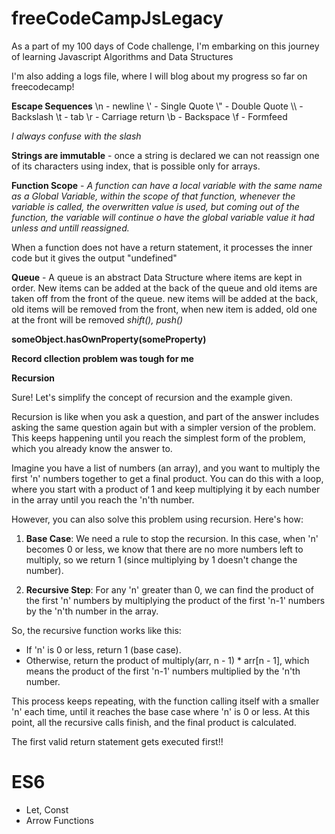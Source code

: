 # freeCodeCampJsLegacy
As a part of my 100 days of Code challenge, I'm embarking on this journey of learning Javascript Algorithms and Data Structures

I'm also adding a logs file, where I will blog about my progress so far on freecodecamp!

**Escape Sequences** 
\\n - newline
\\' - Single Quote
\\" - Double Quote
\\\ - Backslash
\\t - tab
\\r - Carriage return
\\b - Backspace
\\f - Formfeed

*I always confuse with the slash*

**Strings are immutable** - once a string is declared we can not reassign one of its characters using index, that is possible only for arrays.


**Function Scope** - *A function can have a local variable with the same name as a Global Variable, within the scope of that function, whenever the variable is called, the overwritten value is used, but coming out of the function, the variable will continue o have the global variable value it had unless and untill reassigned.*

When a function does not have a return statement, it processes the inner code but it gives the output "undefined"


**Queue** - 
A queue is an abstract Data Structure where items are kept in order.
New items can be added at the back of the queue and old items are taken off from the front of the queue.
new items will be added at the back, old items will be removed from the front, when new item is added, old one at the front will be removed 
*shift(), push()*

**someObject.hasOwnProperty(someProperty)**

**Record cllection problem was tough for me**


**Recursion**

Sure! Let's simplify the concept of recursion and the example given.

Recursion is like when you ask a question, and part of the answer includes asking the same question again but with a simpler version of the problem. This keeps happening until you reach the simplest form of the problem, which you already know the answer to.

Imagine you have a list of numbers (an array), and you want to multiply the first 'n' numbers together to get a final product. You can do this with a loop, where you start with a product of 1 and keep multiplying it by each number in the array until you reach the 'n'th number.

However, you can also solve this problem using recursion. Here's how:

1. **Base Case**: We need a rule to stop the recursion. In this case, when 'n' becomes 0 or less, we know that there are no more numbers left to multiply, so we return 1 (since multiplying by 1 doesn't change the number).

2. **Recursive Step**: For any 'n' greater than 0, we can find the product of the first 'n' numbers by multiplying the product of the first 'n-1' numbers by the 'n'th number in the array.

So, the recursive function works like this:
- If 'n' is 0 or less, return 1 (base case).
- Otherwise, return the product of multiply(arr, n - 1) * arr[n - 1], which means the product of the first 'n-1' numbers multiplied by the 'n'th number.

This process keeps repeating, with the function calling itself with a smaller 'n' each time, until it reaches the base case where 'n' is 0 or less. At this point, all the recursive calls finish, and the final product is calculated.

The first valid return statement gets executed first!!


# ES6
- Let, Const
- Arrow Functions

